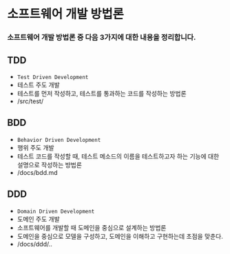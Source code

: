 소프트웨어 개발 방법론
======================

### 소프트웨어 개발 방법론 중 다음 3가지에 대한 내용을 정리합니다.

## TDD
  - `Test Driven Development`
  - 테스트 주도 개발
  - 테스트를 먼저 작성하고, 테스트를 통과하는 코드를 작성하는 방법론
  - /src/test/

## BDD
  - `Behavior Driven Development`
  - 행위 주도 개발
  - 테스트 코드를 작성할 때, 테스트 메소드의 이름을 테스트하고자 하는 기능에 대한 설명으로 작성하는 방법론
  - /docs/bdd.md

## DDD
  - `Domain Driven Development`
  - 도메인 주도 개발
  - 소프트웨어를 개발할 때 도메인을 중심으로 설계하는 방법론
  - 도메인을 중심으로 모델을 구성하고, 도메인을 이해하고 구현하는데 초점을 맞춘다.
  - /docs/ddd/..